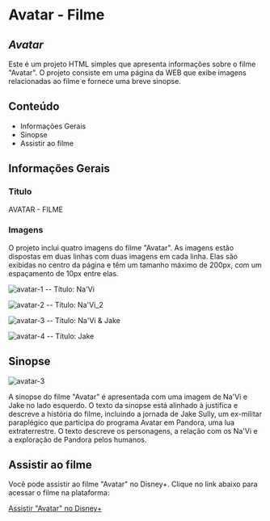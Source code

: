 # Avatar - Filme
## _Avatar_

Este é um projeto HTML simples que apresenta informações sobre o filme "Avatar". O projeto consiste em uma página da WEB que exibe imagens relacionadas ao filme e fornece uma breve sinopse.

## Conteúdo

- Informações Gerais
- Sinopse
- Assistir ao filme

## Informações Gerais

### Titulo
AVATAR - FILME

### Imagens
O projeto inclui quatro imagens do filme "Avatar". As imagens estão dispostas em duas linhas com duas imagens em cada linha. Elas são exibidas no centro da página e têm um tamanho máximo de 200px, com um espaçamento de 10px entre elas.

![avatar-1](https://github.com/Jeef-Moreira/gitrepo/assets/119500249/434baffa-02ec-41ef-a572-7b58f6199730)
-- Título: Na'Vi

![avatar-2](https://github.com/Jeef-Moreira/gitrepo/assets/119500249/e17b44db-2489-43d5-bd67-4f024d6d7ce6)
-- Título: Na'Vi_2

![avatar-3](https://github.com/Jeef-Moreira/gitrepo/assets/119500249/8abab183-2e14-4156-9e5f-a7d162987fd8)
-- Título: Na'Vi & Jake

![avatar-4](https://github.com/Jeef-Moreira/gitrepo/assets/119500249/6ce36c9e-2af3-4aba-aabf-b917ab329bf5)
-- Título: Jake

## Sinopse
![avatar-3](https://github.com/Jeef-Moreira/gitrepo/assets/119500249/1585ca1d-41e0-4f2b-9c26-d7ebbf65a342)

A sinopse do filme "Avatar" é apresentada com uma imagem de Na'Vi e Jake no lado esquerdo. O texto da sinopse está alinhado à justifica e descreve a história do filme, incluindo a jornada de Jake Sully, um ex-militar paraplégico que participa do programa Avatar em Pandora, uma lua extraterrestre. O texto descreve os personagens, a relação com os Na'Vi e a exploração de Pandora pelos humanos.

## Assistir ao filme
Você pode assistir ao filme "Avatar" no Disney+. Clique no link abaixo para acessar o filme na plataforma:

[Assistir "Avatar" no Disney+](https://www.disneyplus.com/pt-br/movies/avatar/2YOnkRN4LwZZ)